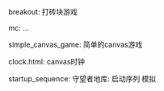 breakout: 打砖块游戏

mc: ...

simple_canvas_game: 简单的canvas游戏

clock.html: canvas时钟

startup_sequence: 守望者地库: 启动序列 模拟